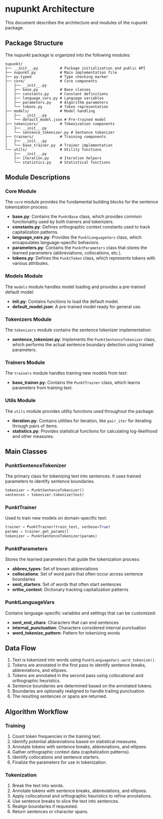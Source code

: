 # nupunkt Architecture

This document describes the architecture and modules of the nupunkt package.

## Package Structure

The nupunkt package is organized into the following modules:

```
nupunkt/
├── __init__.py          # Package initialization and public API
├── nupunkt.py           # Main implementation file
├── py.typed             # Type checking marker
├── core/                # Core components
│   ├── __init__.py
│   ├── base.py          # Base classes
│   ├── constants.py     # Constant definitions
│   ├── language_vars.py # Language variables
│   ├── parameters.py    # Algorithm parameters
│   └── tokens.py        # Token representation
├── models/              # Model handling
│   ├── __init__.py
│   └── default_model.json # Pre-trained model
├── tokenizers/          # Tokenization components
│   ├── __init__.py
│   └── sentence_tokenizer.py # Sentence tokenizer
├── trainers/            # Training components
│   ├── __init__.py
│   └── base_trainer.py  # Trainer implementation
└── utils/               # Utility functions
    ├── __init__.py
    ├── iteration.py     # Iteration helpers
    └── statistics.py    # Statistical functions
```

## Module Descriptions

### Core Module

The `core` module provides the fundamental building blocks for the sentence tokenization process:

- **base.py**: Contains the `PunktBase` class, which provides common functionality used by both trainers and tokenizers.
- **constants.py**: Defines orthographic context constants used to track capitalization patterns.
- **language_vars.py**: Provides the `PunktLanguageVars` class, which encapsulates language-specific behaviors.
- **parameters.py**: Contains the `PunktParameters` class that stores the learned parameters (abbreviations, collocations, etc.).
- **tokens.py**: Defines the `PunktToken` class, which represents tokens with various attributes.

### Models Module

The `models` module handles model loading and provides a pre-trained default model:

- **__init__.py**: Contains functions to load the default model.
- **default_model.json**: A pre-trained model ready for general use.

### Tokenizers Module

The `tokenizers` module contains the sentence tokenizer implementation:

- **sentence_tokenizer.py**: Implements the `PunktSentenceTokenizer` class, which performs the actual sentence boundary detection using trained parameters.

### Trainers Module

The `trainers` module handles training new models from text:

- **base_trainer.py**: Contains the `PunktTrainer` class, which learns parameters from training text.

### Utils Module

The `utils` module provides utility functions used throughout the package:

- **iteration.py**: Contains utilities for iteration, like `pair_iter` for iterating through pairs of items.
- **statistics.py**: Provides statistical functions for calculating log-likelihood and other measures.

## Main Classes

### PunktSentenceTokenizer

The primary class for tokenizing text into sentences. It uses trained parameters to identify sentence boundaries.

```python
tokenizer = PunktSentenceTokenizer()
sentences = tokenizer.tokenize(text)
```

### PunktTrainer

Used to train new models on domain-specific text:

```python
trainer = PunktTrainer(train_text, verbose=True)
params = trainer.get_params()
tokenizer = PunktSentenceTokenizer(params)
```

### PunktParameters

Stores the learned parameters that guide the tokenization process:

- **abbrev_types**: Set of known abbreviations
- **collocations**: Set of word pairs that often occur across sentence boundaries
- **sent_starters**: Set of words that often start sentences
- **ortho_context**: Dictionary tracking capitalization patterns

### PunktLanguageVars

Contains language-specific variables and settings that can be customized:

- **sent_end_chars**: Characters that can end sentences
- **internal_punctuation**: Characters considered internal punctuation
- **word_tokenize_pattern**: Pattern for tokenizing words

## Data Flow

1. Text is tokenized into words using `PunktLanguageVars.word_tokenize()`.
2. Tokens are annotated in the first pass to identify sentence breaks, abbreviations, and ellipses.
3. Tokens are annotated in the second pass using collocational and orthographic heuristics.
4. Sentence boundaries are determined based on the annotated tokens.
5. Boundaries are optionally realigned to handle trailing punctuation.
6. The resulting sentences or spans are returned.

## Algorithm Workflow

### Training

1. Count token frequencies in the training text.
2. Identify potential abbreviations based on statistical measures.
3. Annotate tokens with sentence breaks, abbreviations, and ellipses.
4. Gather orthographic context data (capitalization patterns).
5. Identify collocations and sentence starters.
6. Finalize the parameters for use in tokenization.

### Tokenization

1. Break the text into words.
2. Annotate tokens with sentence breaks, abbreviations, and ellipses.
3. Apply collocational and orthographic heuristics to refine annotations.
4. Use sentence breaks to slice the text into sentences.
5. Realign boundaries if requested.
6. Return sentences or character spans.